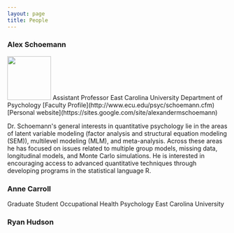 ```yaml
---
layout: page
title: People
---
```


### Alex Schoemann
<img src="https://63640dfb-a-62cb3a1a-s-sites.googlegroups.com/site/alexandermschoemann/home/Alex%20Schoemann.jpg?attachauth=ANoY7cqM1sF-0u6rFnuP6G-CKeJi0TrXfzEQ1ERszwfz5QfxPDnEDv4I-8xyVM8d5Za_cGN4wQT5QuXnD8eqvdDf9oIqwNOjBEqHhcNmVDikW1YoqF3UYdE-vvRfhvXQw-X4oTU_lXY5dAtW2nDD_IVyBR75b2fB_9pHinF3tP5HDkab_r-t9An4M24f2CAxCz0FP7QBS_8ZDv2JD8e86MGiFAYCkMNAm88hy6rxoKHNxMmyq_TIDAk%3D&attredirects=0" width="100" height="100" />
Assistant Professor
East Carolina University
Department of Psychology
[Faculty Profile](http://www.ecu.edu/psyc/schoemann.cfm)
[Personal website](https://sites.google.com/site/alexandermschoemann)

Dr. Schoemann's general interests in quantitative psychology lie in the areas of latent variable modeling (factor analysis and structural equation modeling (SEM)), multilevel modeling (MLM), and meta-analysis. Across these areas he has focused on issues related to multiple group models, missing data, longitudinal models, and Monte Carlo simulations. He is interested in encouraging access to advanced quantitative techniques through developing programs in the statistical language R. 

### Anne Carroll
Graduate Student Occupational Health Psychology
East Carolina University


### Ryan Hudson

